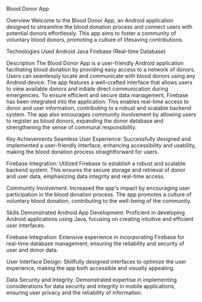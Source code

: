Blood Donor App

Overview
Welcome to the Blood Donor App, an Android application designed to streamline the blood donation process and connect users with potential donors effortlessly. This app aims to foster a community of voluntary blood donors, promoting a culture of lifesaving contributions.

Technologies Used
Android
Java
Firebase (Real-time Database)

Description
The Blood Donor App is a user-friendly Android application facilitating blood donation by providing easy access to a network of donors. Users can seamlessly locate and communicate with blood donors using any Android device. The app features a well-crafted interface that allows users to view available donors and initiate direct communication during emergencies.
To ensure efficient and secure data management, Firebase has been integrated into the application. This enables real-time access to donor and user information, contributing to a robust and scalable backend system. The app also encourages community involvement by allowing users to register as blood donors, expanding the donor database and strengthening the sense of communal responsibility.

Key Achievements
Seamless User Experience: Successfully designed and implemented a user-friendly interface, enhancing accessibility and usability, making the blood donation process straightforward for users.

Firebase Integration: Utilized Firebase to establish a robust and scalable backend system. This ensures the secure storage and retrieval of donor and user data, emphasizing data integrity and real-time access.

Community Involvement: Increased the app's impact by encouraging user participation in the blood donation process. The app promotes a culture of voluntary blood donation, contributing to the well-being of the community.

Skills Demonstrated
Android App Development: Proficient in developing Android applications using Java, focusing on creating intuitive and efficient user interfaces.

Firebase Integration: Extensive experience in incorporating Firebase for real-time database management, ensuring the reliability and security of user and donor data.

User Interface Design: Skillfully designed interfaces to optimize the user experience, making the app both accessible and visually appealing.

Data Security and Integrity: Demonstrated expertise in implementing considerations for data security and integrity in mobile applications, ensuring user privacy and the reliability of information.
